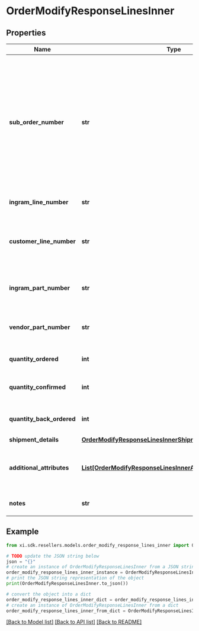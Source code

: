# OrderModifyResponseLinesInner


## Properties

Name | Type | Description | Notes
------------ | ------------- | ------------- | -------------
**sub_order_number** | **str** | The sub order number. The two-digit prefix is the warehouse code of the warehouse nearest the reseller. The middle number is the order number. The two-digit suffix is the sub order number. | [optional] 
**ingram_line_number** | **str** | The IngramMicro line number. | [optional] 
**customer_line_number** | **str** | The reseller&#39;s line number for reference in their system. | [optional] 
**ingram_part_number** | **str** | The unique IngramMicro part number for the line item. | [optional] 
**vendor_part_number** | **str** | The vendor&#39;s part number for the line item. | [optional] 
**quantity_ordered** | **int** | The quantity ordered of the line item. | [optional] 
**quantity_confirmed** | **int** | The quantity confirmed of the line item. | [optional] 
**quantity_back_ordered** | **int** | The quantity backordered of the line item. | [optional] 
**shipment_details** | [**OrderModifyResponseLinesInnerShipmentDetails**](OrderModifyResponseLinesInnerShipmentDetails.md) |  | [optional] 
**additional_attributes** | [**List[OrderModifyResponseLinesInnerAdditionalAttributesInner]**](OrderModifyResponseLinesInnerAdditionalAttributesInner.md) | SAP requested and country-specific line level details. | [optional] 
**notes** | **str** | Line-level notes for the order. | [optional] 

## Example

```python
from xi.sdk.resellers.models.order_modify_response_lines_inner import OrderModifyResponseLinesInner

# TODO update the JSON string below
json = "{}"
# create an instance of OrderModifyResponseLinesInner from a JSON string
order_modify_response_lines_inner_instance = OrderModifyResponseLinesInner.from_json(json)
# print the JSON string representation of the object
print(OrderModifyResponseLinesInner.to_json())

# convert the object into a dict
order_modify_response_lines_inner_dict = order_modify_response_lines_inner_instance.to_dict()
# create an instance of OrderModifyResponseLinesInner from a dict
order_modify_response_lines_inner_from_dict = OrderModifyResponseLinesInner.from_dict(order_modify_response_lines_inner_dict)
```
[[Back to Model list]](../README.md#documentation-for-models) [[Back to API list]](../README.md#documentation-for-api-endpoints) [[Back to README]](../README.md)


